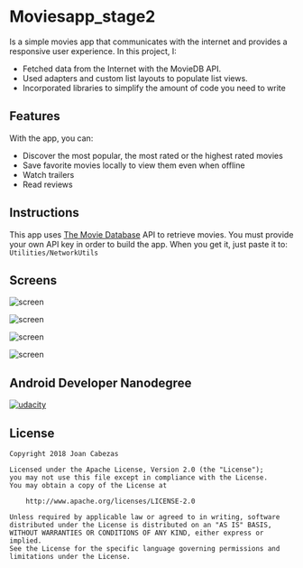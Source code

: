 # Moviesapp_stage2

Is a simple movies app that communicates with the internet and provides a responsive user
experience. In this project, I:
* Fetched data from the Internet with the MovieDB API. 
* Used adapters and custom list layouts to populate list views. 
* Incorporated libraries to simplify the amount of code you need to write 

## Features

With the app, you can:
* Discover the most popular, the most rated or the highest rated movies
* Save favorite movies locally to view them even when offline
* Watch trailers
* Read reviews

## Instructions

This app uses [The Movie Database](https://www.themoviedb.org/documentation/api) API to retrieve movies.
You must provide your own API key in order to build the app. When you get it, just paste it to: 
    ```
    Utilities/NetworkUtils  
    ```
 
## Screens

![screen](../master/images/phone_main.png)

![screen](../master/images/phone_detail.png)

![screen](../master/images/tablet_main.png)

![screen](../master/images/tablet_detail_port.png)
   
## Android Developer Nanodegree
[![udacity][1]][2]

[1]: ../master/images/logo.png
[2]: https://www.udacity.com/course/android-developer-nanodegree--nd801

## License

    Copyright 2018 Joan Cabezas

    Licensed under the Apache License, Version 2.0 (the "License");
    you may not use this file except in compliance with the License.
    You may obtain a copy of the License at

        http://www.apache.org/licenses/LICENSE-2.0

    Unless required by applicable law or agreed to in writing, software
    distributed under the License is distributed on an "AS IS" BASIS,
    WITHOUT WARRANTIES OR CONDITIONS OF ANY KIND, either express or implied.
    See the License for the specific language governing permissions and
    limitations under the License.
